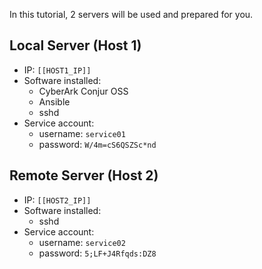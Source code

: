 
In this tutorial, 2 servers will be used and prepared for you.

## Local Server (Host 1)
- IP: `[[HOST1_IP]]`
- Software installed:
  - CyberArk Conjur OSS 
  - Ansible
  - sshd
- Service account:
   - username: `service01`
   - password: `W/4m=cS6QSZSc*nd`

## Remote Server (Host 2)
- IP: `[[HOST2_IP]]`
- Software installed:
  - sshd
- Service account:
   - username: `service02`
   - password: `5;LF+J4Rfqds:DZ8`
